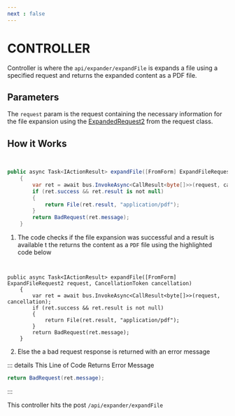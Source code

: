 ```yaml
---
next : false
---
```


# CONTROLLER

Controller is where the `api/expander/expandFile` is expands a file using a specified request and returns the expanded content as a PDF file.

## Parameters 

 The `request` param is the request containing the necessary information for the file expansion using the [ExpandedRequest2](/guide/requests) from the request class.

## How it Works

``` csharp


public async Task<IActionResult> expandFile([FromForm] ExpandFileRequest2 request, CancellationToken cancellation)
    {
        var ret = await bus.InvokeAsync<CallResult<byte[]>>(request, cancellation);
        if (ret.success && ret.result is not null)
        {
            return File(ret.result, "application/pdf");
        }
        return BadRequest(ret.message);
    }

```

1. The code checks if the file expansion was successful and a result is available t the returns the content as a `PDF` file using the highlighted code below
``` csharp{4-7}


public async Task<IActionResult> expandFile([FromForm] ExpandFileRequest2 request, CancellationToken cancellation)
    {
        var ret = await bus.InvokeAsync<CallResult<byte[]>>(request, cancellation);
        if (ret.success && ret.result is not null)
        {
            return File(ret.result, "application/pdf");
        }
        return BadRequest(ret.message);
    }

```
2. Else the a bad request response is returned with an error message 

::: details This Line of Code Returns Error Message
``` csharp
return BadRequest(ret.message);

```
:::

This controller hits the post `/api/expander/expandFile`



